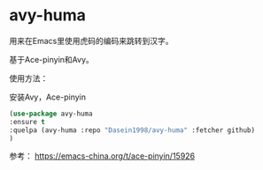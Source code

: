 # avy-huma
用来在Emacs里使用虎码的编码来跳转到汉字。

基于Ace-pinyin和Avy。

使用方法：

安装Avy，Ace-pinyin

```lisp
(use-package avy-huma
:ensure t
:quelpa (avy-huma :repo "Dasein1998/avy-huma" :fetcher github)
)
```

参考：
https://emacs-china.org/t/ace-pinyin/15926
